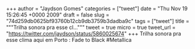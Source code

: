 
+++
author = "Jaydson Gomes"
categories = ["tweet"]
date = "Thu Nov 19 15:26:45 +0000 2009"
draft = false
slug = "74d259db0625bf93760b12cb9db3759b3dadba9c"
tags = ["tweet"]
title = """Trilha sonora pra esse cl..."""
tweet = true
micro = true
tweet_url = "https://twitter.com/jaydson/status/5860025674"
+++
Trilha sonora pra esse clima aqui em Porto : Fade to Black #Metallica
